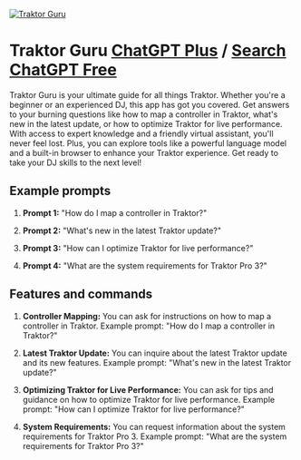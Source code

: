 
[![Traktor Guru](https://files.oaiusercontent.com/file-RwPbqiwlqsqBzRpBaG0wepGx?se=2123-10-16T22%3A55%3A28Z&sp=r&sv=2021-08-06&sr=b&rscc=max-age%3D31536000%2C%20immutable&rscd=attachment%3B%20filename%3DTraktor.jpg&sig=PTkmcNg4IIrPhng6RsPrdHge1AEkTPm3A2uymSwRRHo%3D)](https://chat.openai.com/g/g-6ULxgWdLr-traktor-guru)

# Traktor Guru [ChatGPT Plus](https://chat.openai.com/g/g-6ULxgWdLr-traktor-guru) / [Search ChatGPT Free](https://gptcall.net/index.html#/?search=Traktor%20Guru)

Traktor Guru is your ultimate guide for all things Traktor. Whether you're a beginner or an experienced DJ, this app has got you covered. Get answers to your burning questions like how to map a controller in Traktor, what's new in the latest update, or how to optimize Traktor for live performance. With access to expert knowledge and a friendly virtual assistant, you'll never feel lost. Plus, you can explore tools like a powerful language model and a built-in browser to enhance your Traktor experience. Get ready to take your DJ skills to the next level!

## Example prompts

1. **Prompt 1:** "How do I map a controller in Traktor?"

2. **Prompt 2:** "What's new in the latest Traktor update?"

3. **Prompt 3:** "How can I optimize Traktor for live performance?"

4. **Prompt 4:** "What are the system requirements for Traktor Pro 3?"

## Features and commands

1. **Controller Mapping:** You can ask for instructions on how to map a controller in Traktor. Example prompt: "How do I map a controller in Traktor?"

2. **Latest Traktor Update:** You can inquire about the latest Traktor update and its new features. Example prompt: "What's new in the latest Traktor update?"

3. **Optimizing Traktor for Live Performance:** You can ask for tips and guidance on how to optimize Traktor for live performance. Example prompt: "How can I optimize Traktor for live performance?"

4. **System Requirements:** You can request information about the system requirements for Traktor Pro 3. Example prompt: "What are the system requirements for Traktor Pro 3?"


